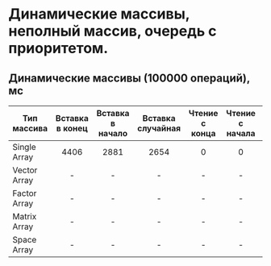 # Динамические массивы, неполный массив, очередь с приоритетом.

## Динамические массивы (100000 операций), мс

| Тип массива  | Вставка в конец | Вставка в начало | Вставка случайная | Чтение с конца | Чтение с начала | Чтение случайное | Удаление с конца | Удаление с начала | Удаление случайное |
| ------------ | :-------------: | :--------------: | :---------------: | :------------: | :-------------: | :--------------: | :--------------: | :---------------: | :----------------: |
| Single Array |      4406       |       2881       |       2654        |       0        |        0        |        2         |       3092       |       3538        |        4102        |
| Vector Array |        -        |        -         |         -         |       -        |        -        |        -         |        -         |         -         |         -          |
| Factor Array |        -        |        -         |         -         |       -        |        -        |        -         |        -         |         -         |         -          |
| Matrix Array |        -        |        -         |         -         |       -        |        -        |        -         |        -         |         -         |         -          |
| Space Array  |        -        |        -         |         -         |       -        |        -        |        -         |        -         |         -         |         -          |
